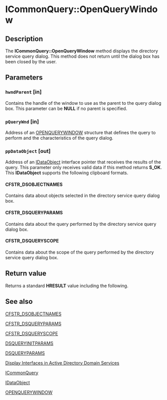 # ICommonQuery::OpenQueryWindow

## Description

The **ICommonQuery::OpenQueryWindow** method displays the directory service query dialog. This method does not return until the dialog box has been closed by the user.

## Parameters

### `hwndParent` [in]

Contains the handle of the window to use as the parent to the query dialog box. This parameter can be **NULL** if no parent is specified.

### `pQueryWnd` [in]

Address of an
[OPENQUERYWINDOW](https://learn.microsoft.com/windows/desktop/api/cmnquery/ns-cmnquery-openquerywindow) structure that defines the query to perform and the characteristics of the query dialog.

### `ppDataObject` [out]

Address of an [IDataObject](https://learn.microsoft.com/windows/desktop/api/objidl/nn-objidl-idataobject) interface pointer that receives the results of the query. This parameter only receives valid data if this method returns **S_OK**. This **IDataObject** supports the following clipboard formats.

#### CFSTR_DSOBJECTNAMES

Contains data about objects selected in the directory service query dialog box.

#### CFSTR_DSQUERYPARAMS

Contains data about the query performed by the directory service query dialog box.

#### CFSTR_DSQUERYSCOPE

Contains data about the scope of the query performed by the directory service query dialog box.

## Return value

Returns a standard **HRESULT** value including the following.

## See also

[CFSTR_DSOBJECTNAMES](https://learn.microsoft.com/windows/desktop/AD/cfstr-dsobjectnames)

[CFSTR_DSQUERYPARAMS](https://learn.microsoft.com/windows/desktop/AD/cfstr-dsqueryparams)

[CFSTR_DSQUERYSCOPE](https://learn.microsoft.com/windows/desktop/AD/cfstr-dsqueryscope)

[DSQUERYINITPARAMS](https://learn.microsoft.com/windows/desktop/api/dsquery/ns-dsquery-dsqueryinitparams)

[DSQUERYPARAMS](https://learn.microsoft.com/windows/desktop/api/dsquery/ns-dsquery-dsqueryparams)

[Display Interfaces in Active Directory Domain Services](https://learn.microsoft.com/windows/desktop/AD/display-interfaces-in-active-directory-domain-services)

[ICommonQuery](https://learn.microsoft.com/windows/desktop/api/cmnquery/nn-cmnquery-icommonquery)

[IDataObject](https://learn.microsoft.com/windows/desktop/api/objidl/nn-objidl-idataobject)

[OPENQUERYWINDOW](https://learn.microsoft.com/windows/desktop/api/cmnquery/ns-cmnquery-openquerywindow)
